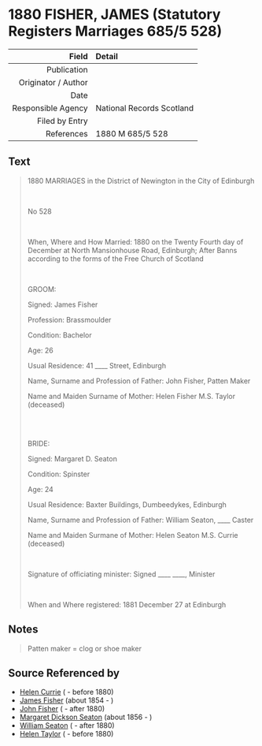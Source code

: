 ﻿---
layout: page
permalink: /sources/s35889678
---

# 1880 FISHER, JAMES (Statutory Registers Marriages 685/5 528)

Field | Detail
---:|:---
Publication | 
Originator / Author | 
Date | 
Responsible Agency | National Records Scotland
Filed by Entry | 
References | 1880 M 685/5 528

## Text

> 1880 MARRIAGES in the District of Newington in the City of Edinburgh
>
> <br/>
>
> No 528
>
> <br/>
>
> When, Where and How Married: 1880 on the Twenty Fourth day of December at North Mansionhouse Road, Edinburgh; After Banns according to the forms of the Free Church of Scotland
>
> <br/>
>
> GROOM:
>
> Signed: James Fisher
>
> Profession: Brassmoulder
>
> Condition: Bachelor
>
> Age: 26
>
> Usual Residence: 41 ____ Street, Edinburgh
>
> Name, Surname and Profession of Father: John Fisher, Patten Maker
>
> Name and Maiden Surname of Mother: Helen Fisher M.S. Taylor (deceased)
>
> <br/>
>
> <br/>
>
> BRIDE:
>
> Signed: Margaret D. Seaton
>
> Condition: Spinster
>
> Age: 24
>
> Usual Residence: Baxter Buildings, Dumbeedykes, Edinburgh
>
> Name, Surname and Profession of Father: William Seaton, ____ Caster
>
> Name and Maiden Surmane of Mother: Helen Seaton M.S. Currie (deceased)
>
> <br/>
>
> Signature of officiating minister: Signed ____ ____, Minister
>
> <br/>
>
> When and Where registered: 1881 December 27 at Edinburgh
>

## Notes

> Patten maker = clog or shoe maker
>


## Source Referenced by

* [Helen Currie](../people/@14506844@-helen-currie-b-d1880.md) ( - before 1880)
* [James Fisher](../people/@22540348@-james-fisher-b1854-d.md) (about 1854 - )
* [John Fisher](../people/@81248806@-john-fisher-b-d1880.md) ( - after 1880)
* [Margaret Dickson Seaton](../people/@45571672@-margaret-dickson-seaton-b1856-d.md) (about 1856 - )
* [William Seaton](../people/@58232144@-william-seaton-b-d1880.md) ( - after 1880)
* [Helen Taylor](../people/@47549486@-helen-taylor-b-d1880.md) ( - before 1880)
